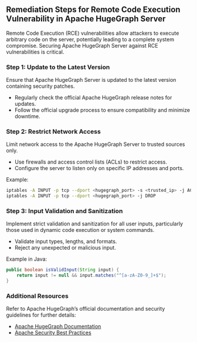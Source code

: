 

## Remediation Steps for Remote Code Execution Vulnerability in Apache HugeGraph Server

Remote Code Execution (RCE) vulnerabilities allow attackers to execute arbitrary code on the server, potentially leading to a complete system compromise. Securing Apache HugeGraph Server against RCE vulnerabilities is critical.

### Step 1: Update to the Latest Version
Ensure that Apache HugeGraph Server is updated to the latest version containing security patches.

- Regularly check the official Apache HugeGraph release notes for updates.
- Follow the official upgrade process to ensure compatibility and minimize downtime.

### Step 2: Restrict Network Access
Limit network access to the Apache HugeGraph Server to trusted sources only.

- Use firewalls and access control lists (ACLs) to restrict access.
- Configure the server to listen only on specific IP addresses and ports.

Example:
```bash
iptables -A INPUT -p tcp --dport <hugegraph_port> -s <trusted_ip> -j ACCEPT
iptables -A INPUT -p tcp --dport <hugegraph_port> -j DROP
```

### Step 3: Input Validation and Sanitization
Implement strict validation and sanitization for all user inputs, particularly those used in dynamic code execution or system commands.

- Validate input types, lengths, and formats.
- Reject any unexpected or malicious input.

Example in Java:
```java
public boolean isValidInput(String input) {
    return input != null && input.matches("^[a-zA-Z0-9_]+$");
}
```


### Additional Resources
Refer to Apache HugeGraph’s official documentation and security guidelines for further details:
- [Apache HugeGraph Documentation](https://hugegraph.apache.org/)
- [Apache Security Best Practices](https://www.apache.org/security/)

